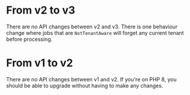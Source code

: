 # From v2 to v3

There are no API changes between v2 and v3. There is one behaviour change where jobs that are `NotTenantAware` will forget any current tenant before processing.

# From v1 to v2

There are no API changes between v1 and v2. If you're on PHP 8, you should be able to upgrade without having to make any changes.
